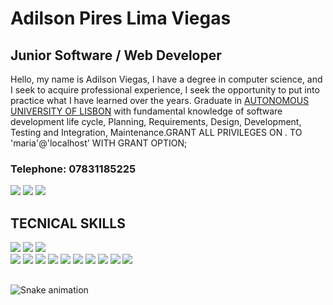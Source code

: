 
# Adilson Pires Lima Viegas

## Junior Software / Web Developer

Hello, my name is Adilson Viegas, I have a degree in computer science, and I seek to acquire professional experience, I seek the opportunity to put into practice what I have learned over the years. Graduate in [AUTONOMOUS UNIVERSITY OF LISBON](https://autonoma.pt/en/courses/computer-science-and-engineering/) with fundamental knowledge of software development life cycle, Planning, Requirements, Design, Development, Testing and Integration, Maintenance.GRANT ALL PRIVILEGES ON *.* TO 'maria'@'localhost' WITH GRANT OPTION;


### Telephone: 07831185225
[<img src="https://img.shields.io/badge/Gmail-D14836?style=for-the-badge&logo=gmail&logoColor=white"/>](mailto:viegadilson@gmail.com)
[<img src="https://img.shields.io/badge/website-000000?style=for-the-badge&logo=About.me&logoColor=white"/>](https://viegasadilson.github.io/portfolio/index.html)
[<img src="https://img.shields.io/badge/LinkedIn-0077B5?style=for-the-badge&logo=linkedin&logoColor=white"/>](https://www.linkedin.com/in/adilson-viegas-0629221a2/)

  
## TECNICAL SKILLS
[<img src="https://img.shields.io/badge/Java-ED8B00?style=for-the-badge&logo=java&logoColor=white"/>](#)
[<img src="https://img.shields.io/badge/C%23-239120?style=for-the-badge&logo=c-sharp&logoColor=white"/>](#)
[<img src="https://img.shields.io/badge/Python-14354C?style=for-the-badge&logo=python&logoColor=white"/>](#)	
[<img src="https://img.shields.io/badge/JavaScript-F7DF1E?style=for-the-badge&logo=javascript&logoColor=black"/>](#)
[<img src="https://img.shields.io/badge/MySQL-00000F?style=for-the-badge&logo=mysql&logoColor=white"/>](#)
[<img src="https://img.shields.io/badge/PostgreSQL-316192?style=for-the-badge&logo=postgresql&logoColor=white"/>](#)
[<img src="https://img.shields.io/badge/Django-092E20?style=for-the-badge&logo=django&logoColor=white"/>](#)
[<img src="https://img.shields.io/badge/Flask-000000?style=for-the-badge&logo=flask&logoColor=white"/>](#)
[<img src="https://img.shields.io/badge/Bootstrap-563D7C?style=for-the-badge&logo=bootstrap&logoColor=white"/>](#)
[<img src="https://img.shields.io/badge/Microsoft_Azure-0089D6?style=for-the-badge&logo=microsoft-azure&logoColor=white"/>](#)
[<img src="https://img.shields.io/badge/HTML5-E34F26?style=for-the-badge&logo=html5&logoColor=white"/>](#)
[<img src="https://img.shields.io/badge/CSS3-1572B6?style=for-the-badge&logo=css3&logoColor=white"/>](#)
[<img src="https://img.shields.io/badge/Microsoft_Office-D83B01?style=for-the-badge&logo=microsoft-office&logoColor=white"/>](#)
##
![Snake animation](https://github.com/ViegasAdilson/Viegasadilson/blob/output/github-contribution-grid-snake.svg)
